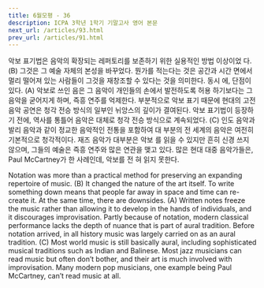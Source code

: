 ```yaml
---
title: 6월모평 - 36
description: ICPA 3학년 1학기 기말고사 영어 본문
next_url: /articles/93.html
prev_url: /articles/91.html
---
```


악보 표기법은 음악의 확장되는 레퍼토리를 보존하기 위한 실용적인 방법 이상이었 다. (B) 그것은 그 예술 자체의 본성을 바꾸었다. 뭔가를 적는다는 것은 공간과 시간 면에서 멀리 떨어져 있는 사람들이 그것을 재창조할 수 있다는 것을 의미한다. 동시 에, 단점이 있다. (A) 악보로 쓰인 음은 그 음악이 개인들의 손에서 발전하도록 허용 하기보다는 그 음악을 굳어지게 하며, 즉흥 연주를 억제한다. 부분적으로 악보 표기 때문에 현대의 고전 음악 공연은 청각 전승 방식의 일부인 뉘앙스의 깊이가 결여된다. 악보 표기법이 등장하기 전에, 역사를 통틀어 음악은 대체로 청각 전승 방식으로 계속되었다. (C) 인도 음악과 발리 음악과 같이 정교한 음악적인 전통을 포함하여 대 부분의 전 세계의 음악은 여전히 기본적으로 청각적이다. 재즈 음악가 대부분은 악보 를 읽을 수 있지만 흔히 신경 쓰지 않으며, 그들의 예술은 즉흥 연주와 많은 연관을 맺고 있다. 많은 현대 대중 음악가들은, Paul McCartney가 한 사례인데, 악보를 전 혀 읽지 못한다.

Notation was more than a practical method for preserving an expanding repertoire of music. (B) It changed the nature of the art itself. To write something down means that people far away in space and time can re-create it. At the same time, there are downsides. (A) Written notes freeze the music rather than allowing it to develop in the hands of individuals, and it discourages improvisation. Partly because of notation, modern classical performance lacks the depth of nuance that is part of aural tradition. Before notation arrived, in all history music was largely carried on as an aural tradition. (C) Most world music is still basically aural, including sophisticated musical traditions such as Indian and Balinese. Most jazz musicians can read music but often don’t bother, and their art is much involved with improvisation. Many modern pop musicians, one example being Paul McCartney, can’t read music at all.
